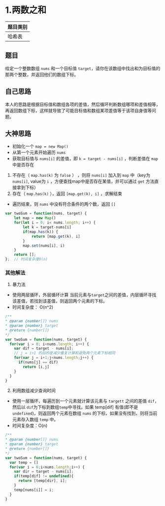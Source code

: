 # 1.两数之和

| 题目类别 |
| ---- |
| 哈希表 |

## 题目
给定一个整数数组 `nums` 和一个目标值 `target`，请你在该数组中找出和为目标值的那两个整数，并返回他们的数组下标。

## 自己思路
本人的思路是根据目标值和数组各项的差值，然后循环判断数组哪项和差值相等，再返回数组下标，这样就导致了可能目标值和数组某项差值等于该项自身值等问题。

## 大神思路
- 初始化一个 `map = new Map()`
- 从第一个元素开始遍历 `nums`
- 获取目标值与 `nums[i]` 的差值，即 `k = target - nums[i]` ，判断差值在 `map` 中是否存在
1. 不存在（ `map.has(k)` 为 `false` ） ，则将 `nums[i]` 加入到 `map` 中（key为`nums[i]`, value为 `i` ，方便查找map中是否存在某值，并可以通过 `get` 方法直接拿到下标）
2. 存在（ `map.has(k)` ），返回 `[map.get(k), i]` ，求解结束
- 遍历结束，则 `nums` 中没有符合条件的两个数，返回 `[]`

```javascript
var twoSum = function(nums, target) {    
    let map = new Map()    
    for(let i = 0; i< nums.length; i++) {        
        let k = target-nums[i]        
        if(map.has(k)) {            
            return [map.get(k), i]        
        }        
        map.set(nums[i], i)    
    }    
    return [];
};  // 时间复杂度O(n)
```

### 其他解法
1. 暴力法
- 使用两层循环，外层循环计算 当前元素与`target`之间的差值，内层循环寻找该差值，若找到该差值，则返回两个元素的下标。
- 时间复杂度： O(n^2)

```javascript
/**
* @param {number[]} nums
* @param {number} target
* @return {number[]}
*/
var twoSum = function(nums, target) {
  for(var i = 0; i<nums.length; i++) {
    var dif = target - nums[i];
    // j = i+1 的目的是减少重复计算和避免两个元素下标相同
    for(var j = i+1;j<nums.length;j++) {
      if(nums[j] == dif)
        return [i,j]
    }
  }
}
```

2. 利用数组减少查询时间

- 使用一层循环，每遍历到一个元素就计算该元素与 `targett` 之间的差值 `dif`，然后以 `dif`为下标到数组`temp`中寻找，如果 temp[dif] 有值(即不是 `undefined`)，则返回两个元素在数组 `nums` 的下标，如果没有找到，则将当前元素存入数组 `temp` 中。
- 时间复杂度：O(n)

```javascript
/**
* @param {number[]} nums
* @param {number} target
* @return {number[]}
*/
var twoSum = function(nums, target) {
  var temp = []
  for(var i = 0;i<nums.length;i++) {
    var dir = target - nums[i];
    if(temp[dif] != undefined){
      return [temp[dir], i];
    }
    temp[nums[i]] = i;
  }
}
```
